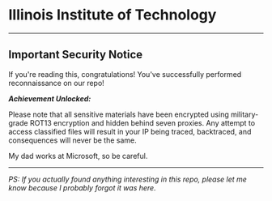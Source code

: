 # Illinois Institute of Technology

---

## Important Security Notice

If you're reading this, congratulations! You've successfully performed reconnaissance on our repo! 

***Achievement Unlocked:***

Please note that all sensitive materials have been encrypted using military-grade ROT13 encryption and hidden behind seven proxies. Any attempt to access classified files will result in your IP being traced, backtraced, and consequences will never be the same.

My dad works at Microsoft, so be careful.

---

*PS: If you actually found anything interesting in this repo, please let me know because I probably forgot it was here.*
